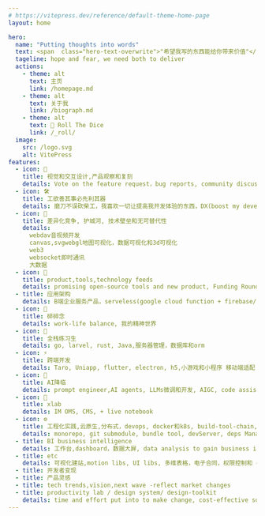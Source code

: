 ```yaml
---
# https://vitepress.dev/reference/default-theme-home-page
layout: home

hero:
  name: "Putting thoughts into words"
  text: <span  class="hero-text-overwrite">"希望我写的东西能给你带来价值"</span>
  tageline: hope and fear, we need both to deliver 
  actions:
    - theme: alt
      text: 主页
      link: /homepage.md
    - theme: alt
      text: 关于我
      link: /biograph.md
    - theme: alt
      text: 🎲 Roll The Dice
      link: /_roll/
  image:
    src: /logo.svg
    alt: VitePress
features:
  - icon: 🚀
    title: 视觉和交互设计,产品观察和复刻
    details: Vote on the feature request，bug reports, community discussion for support, changelog:are up to 技术团队的分享，产品和工具的开源竞品，innovative companies，awesome products, vendor, 中大型项目的架构和落，一切让我感兴趣的东西,
  - icon: 🛠️
    title: 工欲善其事必先利其器
    details: 磨刀不误砍柴工，我喜欢一切让提高我开发体验的东西，DX(boost my developer experience), congnitive load
  - icon: 🫣
    title: 差异化竞争, 护城河, 技术壁垒和无可替代性
    details: 
      webdav音视频开发
      canvas,svgwebgl地图可视化，数据可视化和3d可视化
      web3
      websocket即时通讯
      大数据
  - icon: 🧩
    title: product,tools,technology feeds
    details: promising open-source tools and new product, Funding Rounds - startup to Fortune 1000, product, team, company, org, conf
  - title: 应用架构
    details: B端企业服务产品，serveless(google cloud function + firebase/superbase + netlify/vercel), micro service, event-driven arch, cloud-native
  - icon: 🍵
    title: 碎碎念
    details: work-life balance, 我的精神世界
  - icon: 🧠
    title: 全栈练习生
    details: go, larvel, rust, Java,服务器管理，数据库和orm
  - icon: ⚡
    title: 跨端开发
    details: Taro, Uniapp, flutter, electron, h5,小游戏和小程序 移动端适配
  - icon: 🤖 
    title: AI降临
    details: prompt engineer,AI agents, LLMs微调和开发, AIGC, code assistant，AI automation/RAGS 
  - icon: 🧪
    title: xlab
    details: IM OMS, CMS, + live notebook  
  - icon: ⚙️
    title: 工程化实践,云原生,分布式，devops, docker和k8s, build-tool-chain, devops, ITops, SecOps
    details: monorepo, git submodule, bundle tool, devServer, deps Management
  - title: BI business intelligence 
    details: 工作台,dashboard，数据大屏, data analysis to gain business insights
  - title: etc
    details: 可视化建站,motion libs, UI libs, 多维表格，电子合同，权限控制和 oauth,SSO login, 视频会议，短视频和直播,基于大模型的开源知识库问答系统, 法大大，腾讯电子签,万维广告
  - title: 开发者变现
  - title: 产品灵感 
  - title: tech trends,vision,next wave -reflect market changes 
  - title: productivity lab / design system/ design-toolkit
    details: time and effort put into to make change, cost-effective solution
---
```


